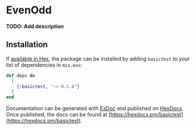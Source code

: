 # EvenOdd

**TODO: Add description**

## Installation

If [available in Hex](https://hex.pm/docs/publish), the package can be installed
by adding `basictest` to your list of dependencies in `mix.exs`:

```elixir
def deps do
  [
    {:basictest, "~> 0.1.0"}
  ]
end
```

Documentation can be generated with [ExDoc](https://github.com/elixir-lang/ex_doc)
and published on [HexDocs](https://hexdocs.pm). Once published, the docs can
be found at [https://hexdocs.pm/basictest](https://hexdocs.pm/basictest).

